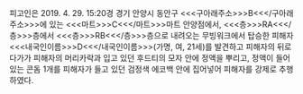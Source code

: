 피고인은 2019. 4. 29. 15:20경 경기 안양시 동안구 <<<구아래주소>>>B<<</구아래주소>>>에 있는 <<<마트>>>C<<</마트>>>마트 안양점에서, <<<층>>>RA<<</층>>>층에서 <<<층>>>RB<<</층>>>층으로 내려오는 무빙워크에서 탑승한 피해자 <<<내국인이름>>>D<<</내국인이름>>>(가명, 여, 21세)를 발견하고 피해자의 뒤로 다가가 피해자의 머리카락과 입고 있던 후드티의 모자 안에 정액을 뿌리고, 정액이 들어 있는 콘돔 1개를 피해자가 들고 있던 검정색 에코백 안에 집어넣어 피해자를 강제로 추행하였다.